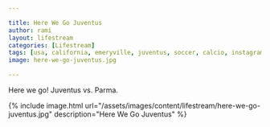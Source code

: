 ```yaml
---

title: Here We Go Juventus
author: rami
layout: lifestream 
categories: [Lifestream]
tags: [usa, california, emeryville, juventus, soccer, calcio, instagram]
image: here-we-go-juventus.jpg

---
```


Here we go! Juventus vs. Parma.

{% include image.html url="/assets/images/content/lifestream/here-we-go-juventus.jpg" description="Here We Go Juventus" %}
